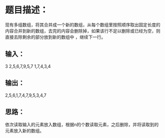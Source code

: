# 题目描述：
现有多组数组，将其合并成一个新的数组，从每个数组里按照顺序取出固定长度的内容合并到新的数组，去完的内容会删除掉，如果该行不足以删除或已经为空，则直接去除剩余的部分放到新的数组中 ，继续下一行。
## 输入：
3
2,5,6,7,9,5,7
1,7,4,3,4
## 输出：
2,5,6,1,7,4,7,9,5,3,4,7

## 思路：
依次读取输入的元素放入数组，根据n的个数读取元素，之后删除，并将读取到的元素放入新的数组。
